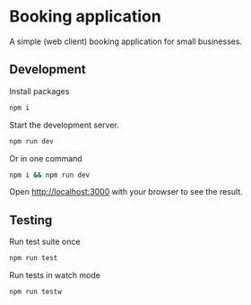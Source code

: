 # Booking application

A simple (web client) booking application for small businesses.

## Development

Install packages

```bash
npm i
```

Start the development server.

```bash
npm run dev
```

Or in one command

```bash
npm i && npm run dev
```

Open [http://localhost:3000](http://localhost:3000) with your browser to see the result.

## Testing

Run test suite once

```bash
npm run test
```

Run tests in watch mode

```bash
npm run testw
```